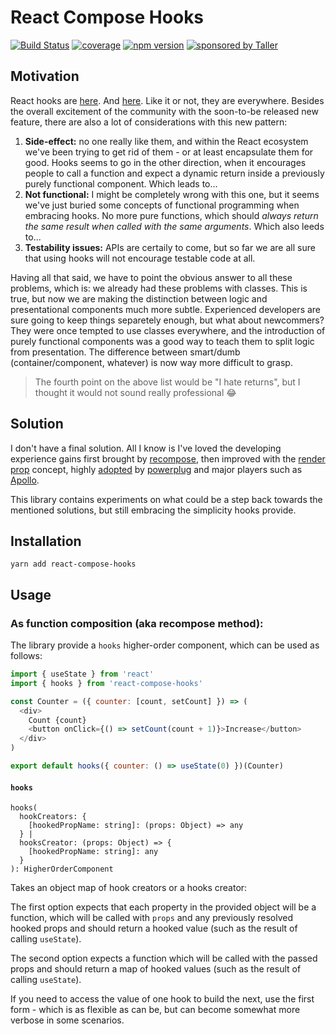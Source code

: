 # React Compose Hooks

[![Build Status](https://travis-ci.org/lucasconstantino/react-compose-hooks.svg?branch=master)](https://travis-ci.org/lucasconstantino/react-compose-hooks)
[![coverage](https://img.shields.io/codecov/c/github/lucasconstantino/react-compose-hooks.svg?style=flat-square)](https://codecov.io/github/lucasconstantino/react-compose-hooks)
[![npm version](https://img.shields.io/npm/v/react-compose-hooks.svg?style=flat-square)](https://www.npmjs.com/package/react-compose-hooks)
[![sponsored by Taller](https://raw.githubusercontent.com/TallerWebSolutions/tallerwebsolutions.github.io/master/sponsored-by-taller.png)](https://taller.net.br/en/)

## Motivation

React hooks are [here](https://reactjs.org/docs/hooks-intro.html). And [here](https://github.com/reactjs/rfcs/pull/68). Like it or not, they are everywhere. Besides the overall excitement of the community with the soon-to-be released new feature, there are also a lot of considerations with this new pattern:

1. **Side-effect:** no one really like them, and within the React ecosystem we've been trying to get rid of them - or at least encapsulate them for good. Hooks seems to go in the other direction, when it encourages people to call a function and expect a dynamic return inside a previously purely functional component. Which leads to...
2. **Not functional:** I might be completely wrong with this one, but it seems we've just buried some concepts of functional programming when embracing hooks. No more pure functions, which should _always return the same result when called with the same arguments_. Which also leeds to...
3. **Testability issues:** APIs are certaily to come, but so far we are all sure that using hooks will not encourage testable code at all.

Having all that said, we have to point the obvious answer to all these problems, which is: we already had these problems with classes. This is true, but now we are making the distinction between logic and presentational components much more subtle. Experienced developers are sure going to keep things separetely enough, but what about newcommers? They were once tempted to use classes everywhere, and the introduction of purely functional components was a good way to teach them to split logic from presentation. The difference between smart/dumb (container/component, whatever) is now way more difficult to grasp.

> The fourth point on the above list would be "I hate returns", but I thought it would not sound really professional :joy:

## Solution

I don't have a final solution. All I know is I've loved the developing experience gains first brought by [recompose](https://github.com/acdlite/recompose), then improved with the [render prop](https://reactjs.org/docs/render-props.html) concept, highly [adopted](https://github.com/pedronauck/react-adopt) by [powerplug](https://github.com/renatorib/react-powerplug) and major players such as [Apollo](https://github.com/apollographql/react-apollo).

This library contains experiments on what could be a step back towards the mentioned solutions, but still embracing the simplicity hooks provide.

## Installation

`yarn add react-compose-hooks`

## Usage

### As function composition (aka recompose method):

The library provide a `hooks` higher-order component, which can be used as follows:

```js
import { useState } from 'react'
import { hooks } from 'react-compose-hooks'

const Counter = ({ counter: [count, setCount] }) => (
  <div>
    Count {count}
    <button onClick={() => setCount(count + 1)}>Increase</button>
  </div>
)

export default hooks({ counter: () => useState(0) })(Counter)
```

#### `hooks`

```
hooks(
  hookCreators: {
    [hookedPropName: string]: (props: Object) => any
  } |
  hooksCreator: (props: Object) => {
    [hookedPropName: string]: any
  }
): HigherOrderComponent
```

Takes an object map of hook creators or a hooks creator:

The first option expects that each property in the provided object will be a function, which will be called with `props` and any previously resolved hooked props and should return a hooked value (such as the result of calling `useState`).

The second option expects a function which will be called with the passed props and should return a map of hooked values (such as the result of calling `useState`).

If you need to access the value of one hook to build the next, use the first form - which is as flexible as can be, but can become somewhat more verbose in some scenarios.
